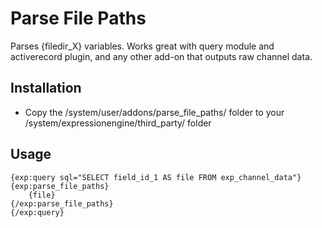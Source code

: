 # Parse File Paths #

Parses {filedir_X} variables. Works great with query module and activerecord plugin, and any other add-on that outputs raw channel data.

## Installation

* Copy the /system/user/addons/parse_file_paths/ folder to your /system/expressionengine/third_party/ folder

## Usage
	{exp:query sql="SELECT field_id_1 AS file FROM exp_channel_data"}
	{exp:parse_file_paths}
		{file}
	{/exp:parse_file_paths}
	{/exp:query}
